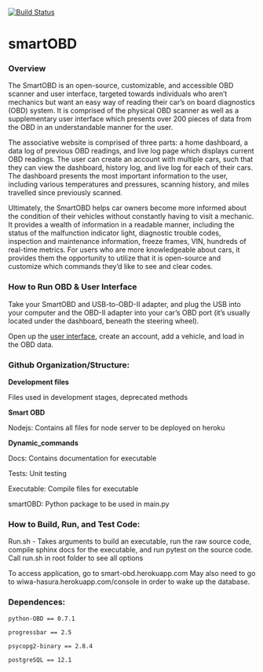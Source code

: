[![Build Status](https://www.travis-ci.com/codetrav/3308project.svg?branch=master)](https://www.travis-ci.com/wiwa5607/3308project)
# smartOBD

### Overview 

The SmartOBD is an open-source, customizable, and accessible OBD scanner and user interface, targeted towards individuals who aren’t mechanics but want an easy way of reading their car’s on board diagnostics (OBD) system. It is comprised of the physical OBD scanner as well as a supplementary user interface which presents over 200 pieces of data from the OBD in an understandable manner for the user.

The associative website is comprised of three parts: a home dashboard, a data log of previous OBD readings, and live log page which displays current OBD readings. The user can create an account with multiple cars, such that they can view the dashboard, history log, and live log for each of their cars. The dashboard presents the most important information to the user, including various temperatures and pressures, scanning history, and miles travelled since previously scanned. 

Ultimately, the SmartOBD helps car owners become more informed about the condition of their vehicles without constantly having to visit a mechanic. It provides a wealth of information in a readable manner, including the status of the malfunction indicator light, diagnostic trouble codes, inspection and maintenance information, freeze frames, VIN, hundreds of real-time metrics. For users who are more knowledgeable about cars, it provides them the opportunity to utilize that it is open-source and customize which commands they’d like to see and clear codes. 

### How to Run OBD & User Interface

Take your SmartOBD and USB-to-OBD-II adapter, and plug the USB into your computer and the OBD-II adapter into your car’s OBD port (it’s usually located under the dashboard, beneath the steering wheel). 

Open up the [user interface](https://smart-obd.herokuapp.com/), create an account, add a vehicle, and load in the OBD data. 

### Github Organization/Structure:

**Development files**

Files used in development stages, deprecated methods
  
**Smart OBD**

Nodejs: Contains all files for node server to be deployed on heroku
    
**Dynamic_commands** 
	
 Docs: Contains documentation for executable
	
 Tests: Unit testing
	
 Executable: Compile files for executable
	
 smartOBD: Python package to be used in main.py



### How to Build, Run, and Test Code: 

Run.sh - 
Takes arguments to build an executable, run the raw source code, compile sphinx docs for the executable, and run pytest on the source code. Call run.sh in root folder to see all options

To access application, go to smart-obd.herokuapp.com
May also need to go to wiwa-hasura.herokuapp.com/console in order to wake up the database.


### Dependences:

`python-OBD == 0.7.1`

`progressbar == 2.5`

`psycopg2-binary == 2.8.4`

`postgreSQL == 12.1`
